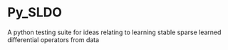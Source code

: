 # Py_SLDO
A python testing suite for ideas relating to learning stable sparse learned differential operators from data
